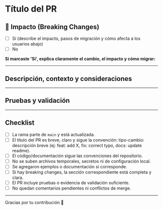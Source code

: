 # Título del PR

<!--
Título del PR (ejemplo): "feat: add naming convention rules for Copilot and Windsurf"
Debe ser breve, claro y no exceder los 70 caracteres.
Convención sugerida: tipo-cambio: descripción breve (ej: feat: add X, fix: correct typo, docs: update readme)
-->

## 🚨 Impacto (Breaking Changes)

- [ ] Sí (describe el impacto, pasos de migración y cómo afecta a los usuarios abajo)
- [ ] No

**Si marcaste 'Sí', explica claramente el cambio, el impacto y cómo migrar:**

---

## Descripción, contexto y consideraciones

<!--
Incluye aquí:
- ¿Qué problema resuelve o qué mejora aporta este PR?
- ¿Por qué es necesario este cambio? (motivación, contexto, issue, requerimiento)
- ¿Cuáles son los cambios principales? (explica el alcance, no solo lista)
- ¿Qué riesgos, dependencias o puntos críticos hay que tener en cuenta para el merge?
- Si aplica, incluye posibles escenarios de rollback o mitigación.
-->

---

## Pruebas y validación

<!--
- ¿Cómo se probó este cambio? (pruebas manuales, ejemplos, casos de uso, CI, etc.)
- Adjunta evidencia relevante: capturas, logs, outputs, enlaces a pruebas, etc.
-->

---

## Checklist

- [ ] La rama parte de `main` y está actualizada.
- [ ] El título del PR es breve, claro y sigue la convención: tipo-cambio: descripción breve (ej: feat: add X, fix: correct typo, docs: update readme).
- [ ] El código/documentación sigue las convenciones del repositorio.
- [ ] No se suben archivos temporales, secretos ni de configuración local.
- [ ] Se agregaron ejemplos o documentación si corresponde.
- [ ] Si hay breaking changes, la sección correspondiente está completa y clara.
- [ ] El PR incluye pruebas o evidencia de validación suficiente.
- [ ] No quedan comentarios pendientes ni conflictos de merge.

<!--
Esta checklist es para el autor del PR. El reviewer puede sugerir agregar o quitar ítems según el contexto del cambio.
-->

---

Gracias por tu contribución 🙌
